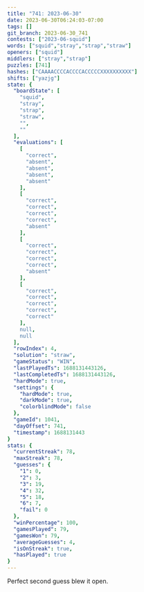 ```yaml
---
title: "741: 2023-06-30"
date: 2023-06-30T06:24:03-07:00
tags: []
git_branch: 2023-06-30_741
contests: ["2023-06-squid"]
words: ["squid","stray","strap","straw"]
openers: ["squid"]
middlers: ["stray","strap"]
puzzles: [741]
hashes: ["CAAAACCCCACCCCACCCCCXXXXXXXXXX"]
shifts: ["yazjg"]
state: {
  "boardState": [
    "squid",
    "stray",
    "strap",
    "straw",
    "",
    ""
  ],
  "evaluations": [
    [
      "correct",
      "absent",
      "absent",
      "absent",
      "absent"
    ],
    [
      "correct",
      "correct",
      "correct",
      "correct",
      "absent"
    ],
    [
      "correct",
      "correct",
      "correct",
      "correct",
      "absent"
    ],
    [
      "correct",
      "correct",
      "correct",
      "correct",
      "correct"
    ],
    null,
    null
  ],
  "rowIndex": 4,
  "solution": "straw",
  "gameStatus": "WIN",
  "lastPlayedTs": 1688131443126,
  "lastCompletedTs": 1688131443126,
  "hardMode": true,
  "settings": {
    "hardMode": true,
    "darkMode": true,
    "colorblindMode": false
  },
  "gameId": 1041,
  "dayOffset": 741,
  "timestamp": 1688131443
}
stats: {
  "currentStreak": 78,
  "maxStreak": 78,
  "guesses": {
    "1": 0,
    "2": 3,
    "3": 19,
    "4": 32,
    "5": 18,
    "6": 7,
    "fail": 0
  },
  "winPercentage": 100,
  "gamesPlayed": 79,
  "gamesWon": 79,
  "averageGuesses": 4,
  "isOnStreak": true,
  "hasPlayed": true
}
---
```

<!-- more -->
Perfect second guess blew it open.
